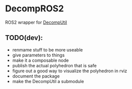 # DecompROS2

ROS2 wrapper for [DecompUtil](https://github.com/sikang/DecompUtil)

## TODO(dev):
- renmame stuff to be more useable
- give parameters to things
- make it a composable node
- publish the actual polyhedron that is safe
- figure out a good way to visualize the polyhedron in rviz
- document the package
- make the DecompUtil a submodule
